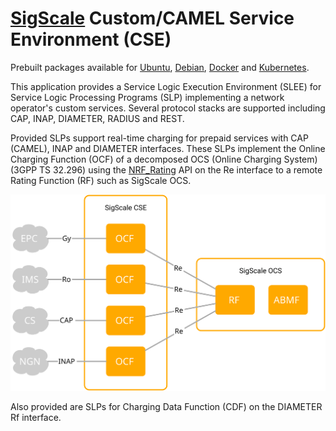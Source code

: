 # [SigScale](http://www.sigscale.org) Custom/CAMEL Service Environment (CSE)

Prebuilt packages available for [Ubuntu](https://raw.githubusercontent.com/sigscale/cse/master/README.ubuntu),
[Debian](https://raw.githubusercontent.com/sigscale/cse/master/README.debian),
[Docker](https://raw.githubusercontent.com/sigscale/cse/master/README.docker)
and [Kubernetes](https://raw.githubusercontent.com/sigscale/cse/master/README.kubernetes).

This application provides a Service Logic Execution Environment (SLEE)
for Service Logic Processing Programs (SLP) implementing a network
operator's custom services. Several protocol stacks are supported
including CAP, INAP, DIAMETER, RADIUS and REST.

Provided SLPs support real-time charging for prepaid services with
CAP (CAMEL), INAP and DIAMETER interfaces. These SLPs implement the
Online Charging Function (OCF) of a decomposed OCS (Online Charging
System) (3GPP TS 32.296) using the
[NRF_Rating](https://app.swaggerhub.com/apis/SigScale/nrf-rating/1.0.0)
API on the Re interface to a remote Rating Function (RF) such as
SigScale OCS.
 
![screenshot](https://raw.githubusercontent.com/sigscale/cse/master/doc/ocf-ocs.svg)

Also provided are SLPs for Charging Data Function (CDF) on the
DIAMETER Rf interface.

